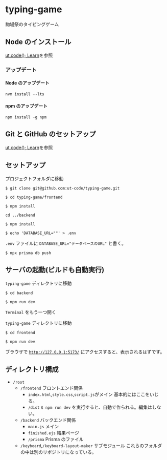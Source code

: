 # typing-game

駒場祭のタイピングゲーム

## Node のインストール

[ut.code(); Learn](https://learn.utcode.net/docs/web-servers/node-js/)を参照

### アップデート

#### Node のアップデート

```
nvm install --lts
```

#### npm のアップデート

```
npm install -g npm
```

## Git と GitHub のセットアップ

[ut.code(); Learn](https://learn.utcode.net/docs/web-servers/git-github/)を参照

## セットアップ

プロジェクトフォルダに移動

```
$ git clone git@github.com:ut-code/typing-game.git
```

```
$ cd typing-game/frontend
```

```
$ npm install
```

```
cd ../backend
```

```
$ npm install
```

```
$ echo 'DATABASE_URL=""' > .env
```

`.env` ファイルに `DATABASE_URL="データベースのURL"` と書く。

```
$ npx prisma db push
```

## サーバの起動(ビルドも自動実行)

`typing-game` ディレクトリに移動

```
$ cd backend
```

```
$ npm run dev
```

`Terminal` をもう一つ開く

`typing-game` ディレクトリに移動

```
$ cd frontend
```

```
$ npm run dev
```

ブラウザで [`http://127.0.0.1:5173/`](http://127.0.0.1:5173/) にアクセスすると、表示されるはずです。

## ディレクトリ構成

- `/root`
  - `/frontend` フロントエンド関係
    - `index.html`,`style.css`,`script.js`がメイン 基本的にはここをいじる。
    - `/dist` `$ npm run dev` を実行すると、自動で作られる。編集はしない。
  - `/backend` バックエンド関係
    - `main.js` メイン
    - `finished.ejs` 結果ページ
    - `/prisma` Prisma のファイル
  - `/keyboard`,`/keyboard-layout-maker` サブモジュール これらのフォルダの中は別のリポジトリになっている。
